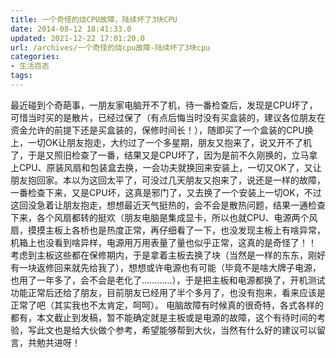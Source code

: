 ```yaml
---
title: 一个奇怪的烧CPU故障，陆续坏了3块CPU
date: 2014-08-12 18:41:33.0
updated: 2021-12-22 17:01:20.0
url: /archives/一个奇怪的烧cpu故障-陆续坏了3块cpu
categories: 
- 生活百态
tags: 
---
```


最近碰到个奇葩事，一朋友家电脑开不了机，待一番检查后，发现是CPU坏了，可惜当时买的是散片，已经过保了（有点后悔当时没有买盒装的，建议各位朋友在资金允许的前提下还是买盒装的，保修时间长！），随即买了一个盒装的CPU换上，一切OK让朋友抱走，大约过了一个多星期，朋友又抱来了，说又开不了机了，于是又照旧检查了一番，结果又是CPU坏了，因为是前不久刚换的，立马拿上CPU、原装风扇和包装盒去换，一会功夫就换回来安装上，一切又OK了，又让朋友抱回家。本以为这回太平了，可没过几天朋友又抱来了，说还是一样的故障，一番检查下来，又是CPU坏，这真是邪门了，又去换了一个安装上一切OK，不过这回没急着让朋友抱走，想想最近天气挺热的，会不会是散热问题，结果一通检查下来，各个风扇都转的挺欢（朋友电脑是集成显卡，所以也就CPU、电源两个风扇，摸摸主板上各桥也是热度正常，再仔细看了一下，也没发现主板上有啥异常，机箱上也没看到啥异样，电源用万用表量了量也似乎正常，这真的是奇怪了！！
考虑到主板这些都在保修期内，于是拿着主板去换了块（当然是一样的东东，刚好有一块返修回来就先给我了），想想或许电源也有可能（毕竟不是啥大牌子电源，也用了一年多了，会不会是老化了…………），于是把主板和电源都换了，开机测试功能正常后还给了朋友，目前朋友已经用了半个多月了，也没有抱来，看来应该是正常了吧（其实我也不太肯定，呵呵）。
电脑故障有时候真的很奇特，各式各样的都有，本文截止到发稿，暂不能确定就是主板或是电源的故障，这个有待时间的考验，写此文也是给大伙做个参考，希望能够帮到大伙，当然有什么好的建议可以留言，共勉共进呀！